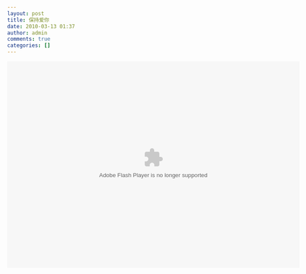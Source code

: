 ```yaml
---
layout: post
title: 保持爱你
date: 2010-03-13 01:37
author: admin
comments: true
categories: []
---
```

<object classid="clsid:d27cdb6e-ae6d-11cf-96b8-444553540000" width="680" height="480" codebase="http://download.macromedia.com/pub/shockwave/cabs/flash/swflash.cab#version=6,0,40,0"><param name="src" value="http://www.tudou.com/v/Ak0Mg8HYN9E" /><embed type="application/x-shockwave-flash" width="680" height="480" src="http://www.tudou.com/v/Ak0Mg8HYN9E"></embed></object>
